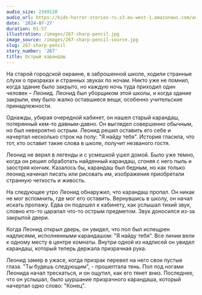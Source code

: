 ```yaml
---
audio_size: 2349120
audio_url: https://kids-horror-stories-ru.s3.eu-west-1.amazonaws.com/audio/267-sharp-pencil.mp3
date: '2024-07-27'
duration: 01:57
illustration: /images/267-sharp-pencil.jpg
image_source: /images/267-sharp-pencil-source.jpg
slug: 267-sharp-pencil
story_number: '267'
title: Острый карандаш
---
```


На старой городской окраине, в заброшенной школе, ходили странные слухи о призраках и странных звуках по ночам. Никто уже не помнил, когда здание было закрыто, но каждую ночь туда приходил один человек – Леонид. Леонид был уборщиком этой школы, и когда здание закрыли, ему было жалко оставшиеся вещи, особенно учительские принадлежности.

Однажды, убирая очередной кабинет, он нашел старый карандаш, потерянный кем-то давным-давно. Он выглядел совершенно обычным, но был невероятно острым. Леонид решил оставить его себе и начертал несколько строк на полу: "Я найду тебя". История гласила, что тот, кто оставит такие слова в школе, получит незваного гостя.

Леонид не верил в легенды и с усмешкой ушел домой. Было уже темно, когда он решил обработать найденный карандаш, сгоняя с него пыль и заостряя кончик. Казалось бы, карандаш был бедным, но как только леонид начинал писать или рисовать им, изображения приобретали странную четкость и живость.

На следующее утро Леонид обнаружил, что карандаш пропал. Он никак не мог вспомнить, где мог его оставить. Вернувшись в школу, он начал искать пропажу. Едва он подошел к кабинету, как услышал тихий звук, словно кто-то царапал что-то острым предметом. Звук доносился из-за закрытой двери.

Когда Леонид открыл дверь, он увидел, что пол был испещрен надписями, исполненными карандашом: "Я найду тебя". Все линии вели к одному месту в центре комнаты. Внутри одной из надписей он увидел карандаш, который теперь держала призрачная рука.

Леонид замер в ужасе, когда призрак перевел на него свои пустые глаза. "Ты будешь следующим", - прошептала тень. Пол под ногами Леонида начал трескаться, и он ощутил, как его тянет вниз. Последнее, что он услышал, было шуршание призрачного карандаша, который начертал одно слово: "Конец".